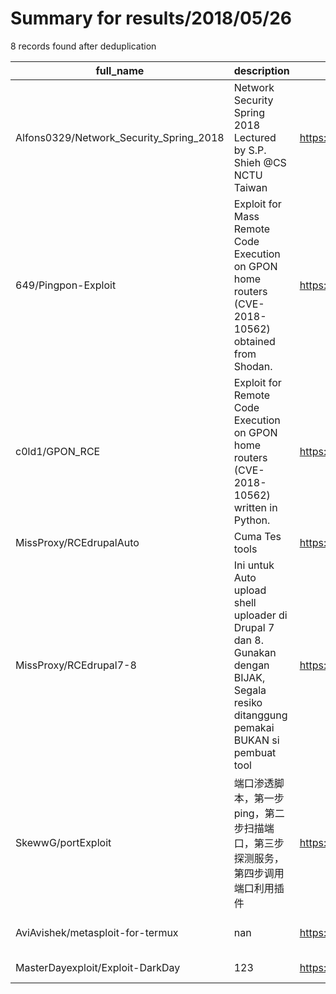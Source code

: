 
# Summary for results/2018/05/26
    
8 records found after deduplication

| full_name | description | html_url | matched_list | matched_count | pushed_at | size | stargazers_count | language | forks_count | vul_ids |
|-----------------------------------------|--------------------------------------------------------------------------------------------------------------------------------------|------------------------------------------------------------|---------------------------------------------|-----------------|---------------------------|--------|--------------------|------------|---------------|--------------------|
| Alfons0329/Network_Security_Spring_2018 | Network Security Spring 2018 Lectured by S.P. Shieh @CS NCTU Taiwan | https://github.com/Alfons0329/Network_Security_Spring_2018 | ['exploit'] | 1 | 2018-05-26 13:05:16+00:00 | 20286 | 0 | Assembly | 1 | [] |
| 649/Pingpon-Exploit | Exploit for Mass Remote Code Execution on GPON home routers (CVE-2018-10562) obtained from Shodan. | https://github.com/649/Pingpon-Exploit | ['exploit', 'remote code execution'] | 2 | 2018-05-26 06:44:44+00:00 | 26 | 19 | Python | 9 | ['CVE-2018-10562'] |
| c0ld1/GPON_RCE | Exploit for Remote Code Execution on GPON home routers (CVE-2018-10562) written in Python. | https://github.com/c0ld1/GPON_RCE | ['exploit', 'rce', 'remote code execution'] | 3 | 2018-05-26 08:07:37+00:00 | 2 | 4 | Python | 0 | ['CVE-2018-10562'] |
| MissProxy/RCEdrupalAuto | Cuma Tes tools | https://github.com/MissProxy/RCEdrupalAuto | ['rce'] | 1 | 2018-05-26 11:05:10+00:00 | 4 | 0 | Python | 0 | [] |
| MissProxy/RCEdrupal7-8 | Ini untuk Auto upload shell uploader di Drupal 7 dan 8. Gunakan dengan BIJAK, Segala resiko ditanggung pemakai BUKAN si pembuat tool | https://github.com/MissProxy/RCEdrupal7-8 | ['rce'] | 1 | 2018-05-26 13:29:23+00:00 | 4 | 0 | Python | 2 | [] |
| SkewwG/portExploit | 端口渗透脚本，第一步ping，第二步扫描端口，第三步探测服务，第四步调用端口利用插件 | https://github.com/SkewwG/portExploit | ['exploit'] | 1 | 2018-05-26 14:11:16+00:00 | 321 | 4 | Python | 3 | [] |
| AviAvishek/metasploit-for-termux | nan | https://github.com/AviAvishek/metasploit-for-termux | ['metasploit module OR payload'] | 1 | 2018-05-26 14:46:24+00:00 | 0 | 0 | nan | 0 | [] |
| MasterDayexploit/Exploit-DarkDay | 123 | https://github.com/MasterDayexploit/Exploit-DarkDay | ['exploit'] | 1 | 2018-05-26 15:51:16+00:00 | 0 | 0 | | 0 | [] |
